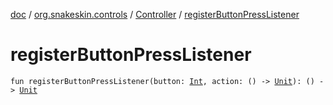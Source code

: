 [doc](../../index.md) / [org.snakeskin.controls](../index.md) / [Controller](index.md) / [registerButtonPressListener](./register-button-press-listener.md)

# registerButtonPressListener

`fun registerButtonPressListener(button: `[`Int`](https://kotlinlang.org/api/latest/jvm/stdlib/kotlin/-int/index.html)`, action: () -> `[`Unit`](https://kotlinlang.org/api/latest/jvm/stdlib/kotlin/-unit/index.html)`): () -> `[`Unit`](https://kotlinlang.org/api/latest/jvm/stdlib/kotlin/-unit/index.html)